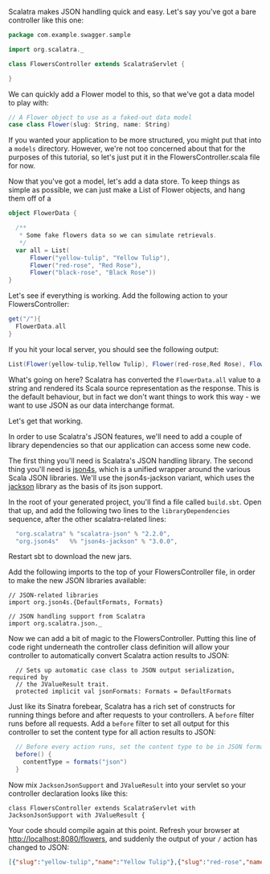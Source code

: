 Scalatra makes JSON handling quick and easy. Let's say you've got a bare controller like this one:

```scala
package com.example.swagger.sample

import org.scalatra._

class FlowersController extends ScalatraServlet {

}
```

We can quickly add a Flower model to this, so that we've got a data model to play with:

```scala
// A Flower object to use as a faked-out data model
case class Flower(slug: String, name: String)
```

If you wanted your application to be more structured, you might put that into a `models` directory. However, we're not too concerned about that for the purposes of this tutorial, so let's just put it in the FlowersController.scala file for now.

Now that you've got a model, let's add a data store. To keep things as simple as possible, we can just make a List of Flower objects, and hang them off of a 

```scala
object FlowerData {

  /**
   * Some fake flowers data so we can simulate retrievals.
   */
  var all = List(
      Flower("yellow-tulip", "Yellow Tulip"),
      Flower("red-rose", "Red Rose"),
      Flower("black-rose", "Black Rose"))
}
```

Let's see if everything is working. Add the following action to your FlowersController:

```scala
get("/"){
  FlowerData.all
}
```

If you hit your local server, you should see the following output:

```scala
List(Flower(yellow-tulip,Yellow Tulip), Flower(red-rose,Red Rose), Flower(black-rose, Black Rose))
```

What's going on here? Scalatra has converted the `FlowerData.all` value to a string and rendered its Scala source representation as the response. This is the default behaviour, but in fact we don't want things to work this way - we want to use JSON as our data interchange format.

Let's get that working.

In order to use Scalatra's JSON features, we'll need to add a couple of library dependencies so that our application can access some new code. 

The first thing you'll need is Scalatra's JSON handling library. The second thing you'll need is [json4s](http://json4s.org/), which is a unified wrapper around the various Scala JSON libraries. We'll use the json4s-jackson variant, which uses the [jackson](http://jackson.codehaus.org/) library as the basis of its json support. 

In the root of your generated project, you'll find a file called `build.sbt`. Open that up, and add the following two lines to the `libraryDependencies` sequence, after the other scalatra-related lines:

```scala
  "org.scalatra" % "scalatra-json" % "2.2.0",
  "org.json4s"   %% "json4s-jackson" % "3.0.0",
```

Restart sbt to download the new jars. 

Add the following imports to the top of your FlowersController file, in order to make the new JSON libraries available:

```
// JSON-related libraries
import org.json4s.{DefaultFormats, Formats}

// JSON handling support from Scalatra
import org.scalatra.json._
```

Now we can add a bit of magic to the FlowersController. Putting this line of code right underneath the controller class definition will allow your controller to automatically convert Scalatra action results to JSON:

```
  // Sets up automatic case class to JSON output serialization, required by
  // the JValueResult trait.
  protected implicit val jsonFormats: Formats = DefaultFormats
```

Just like its Sinatra forebear, Scalatra has a rich set of constructs for running things before and after requests to your controllers. A `before` filter runs before all requests. Add a `before` filter to set all output for this controller to set the content type for all action results to JSON:

```scala
  // Before every action runs, set the content type to be in JSON format.
  before() {
    contentType = formats("json")
  }
```

Now mix `JacksonJsonSupport` and `JValueResult` into your servlet so your controller declaration looks like this:

```
class FlowersController extends ScalatraServlet with JacksonJsonSupport with JValueResult {
```

Your code should compile again at this point. Refresh your browser at [http://localhost:8080/flowers](http://localhost:8080/flowers), and suddenly the output of your `/` action has changed to JSON:

```json
[{"slug":"yellow-tulip","name":"Yellow Tulip"},{"slug":"red-rose","name":"Red Rose"},{"slug":"black-rose","name":"Black Rose"}]
```

